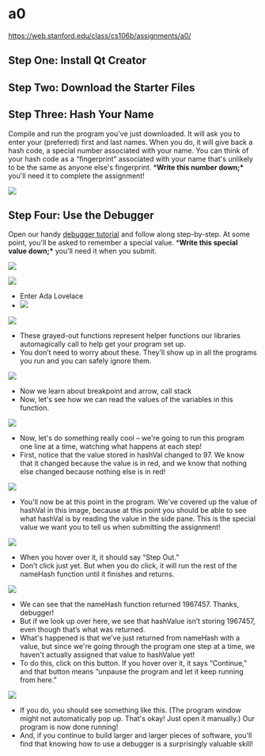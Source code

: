 # a0

https://web.stanford.edu/class/cs106b/assignments/a0/

## Step One: Install Qt Creator
## Step Two: Download the Starter Files
## Step Three: Hash Your Name

Compile and run the program you've just downloaded. It will ask you to enter your (preferred) first and last names. When you do, it will give back a hash code, a special number associated with your name. You can think of your hash code as a “fingerprint” associated with your name that's unlikely to be the same as anyone else's fingerprint. ***Write this number down;\*** you'll need it to complete the assignment!

![](img/202202221543803.png)

## Step Four: Use the Debugger

Open our handy [debugger tutorial](https://web.stanford.edu/class/cs106b/assignments/a0/DebuggerTutorial.pdf) and follow along step-by-step. At some point, you'll be asked to remember a special value. ***Write this special value down;\*** you'll need it when you submit.

![](img/202202221541202.png)

![](img/202202221545881.png)

- Enter Ada Lovelace
- ![](img/202202221607602.png)

![](img/202202221546200.png)

- These grayed-out functions represent helper functions our libraries automagically call to help get your program set up.
- You don’t need to worry about these. They’ll show up in all the programs you run and you can safely ignore them.

![](img/202202221551765.png)

- Now we learn about breakpoint and arrow, call stack
- Now, let's see how we can read the values of the variables in this function.

![](img/202202221556479.png)

- Now, let's do something really cool – we're going to run this program one line at a time, watching what happens at each step!
- First, notice that the value stored in hashVal changed to 97. We know that it changed because the value is in red, and we know that nothing else changed because nothing else is in red!

![](img/202202221604115.png)

- You'll now be at this point in the program. We've covered up the value of hashVal in this image, because at this point you should be able to see what hashVal is by reading the value in the side pane. This is the special value we want you to tell us when submitting the assignment!

![](img/202202221609938.png)

- When you hover over it, it should say “Step Out.”
- Don’t click just yet. But when you do click, it will run the rest of the nameHash function until it finishes and returns.

![](img/202202221616650.png)

- We can see that the nameHash function returned 1967457. Thanks, debugger!
- But if we look up over here, we see that hashValue isn’t storing 1967457, even though that’s what was returned.
- What's happened is that we've just returned from nameHash with a value, but since we're going through the program one step at a time, we haven't actually assigned that value to hashValue yet!
- To do this, click on this button. If you hover over it, it says “Continue,” and that button means “unpause the program and let it keep running from here.”

![](img/202202221622939.png)

- If you do, you should see something like this. (The program window might not automatically
  pop up. That's okay! Just open it manually.) Our program is now done running!
- And, if you continue to build larger and larger pieces of software, you'll find that knowing how to use a debugger is a surprisingly valuable skill!

